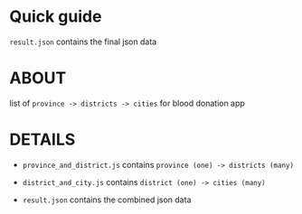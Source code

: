 # Quick guide
`result.json` contains the final json data

# ABOUT

list of `province -> districts -> cities` for blood donation app

# DETAILS

-  `province_and_district.js` contains `province (one) -> districts (many)`
-  `district_and_city.js` contains `district (one) -> cities (many)`

-  `result.json` contains the combined json data
